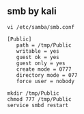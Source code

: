 ## smb by kali
`vi /etc/samba/smb.conf`
```
[Public]
   path = /tmp/Public
   writable = yes
   guest ok = yes
   guest only = yes
   create mode = 0777
   directory mode = 077
   force user = nobody
```
```
mkdir /tmp/Public
chmod 777 /tmp/Public
service smbd restart
```
